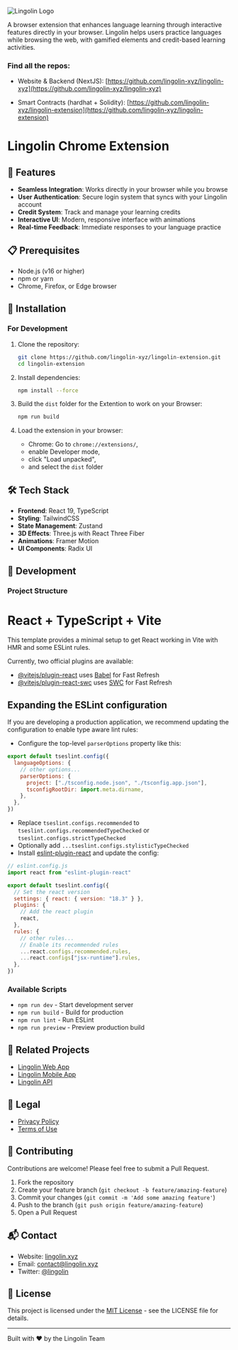 ![Lingolin Logo](https://via.placeholder.com/150?text=Lingolin)

<!-- Replace with your actual logo -->

A browser extension that enhances language learning through interactive features
directly in your browser. Lingolin helps users practice languages while browsing
the web, with gamified elements and credit-based learning activities.

### Find all the repos:

- Website & Backend (NextJS):
  [https://github.com/lingolin-xyz/lingolin-xyz](https://github.com/lingolin-xyz/lingolin-xyz)

- Smart Contracts (hardhat + Solidity):
  [https://github.com/lingolin-xyz/lingolin-extension](https://github.com/lingolin-xyz/lingolin-extension)

# Lingolin Chrome Extension

## 🌟 Features

- **Seamless Integration**: Works directly in your browser while you browse
- **User Authentication**: Secure login system that syncs with your Lingolin
  account
- **Credit System**: Track and manage your learning credits
- **Interactive UI**: Modern, responsive interface with animations
- **Real-time Feedback**: Immediate responses to your language practice

## 📋 Prerequisites

- Node.js (v16 or higher)
- npm or yarn
- Chrome, Firefox, or Edge browser

## 🚀 Installation

### For Development

1. Clone the repository:

   ```bash
   git clone https://github.com/lingolin-xyz/lingolin-extension.git
   cd lingolin-extension
   ```

2. Install dependencies:

   ```bash
   npm install --force
   ```

3. Build the `dist` folder for the Extention to work on your Browser:

   ```bash
   npm run build
   ```

4. Load the extension in your browser:
   - Chrome: Go to `chrome://extensions/`,
   - enable Developer mode,
   - click "Load unpacked",
   - and select the `dist` folder

## 🛠️ Tech Stack

- **Frontend**: React 19, TypeScript
- **Styling**: TailwindCSS
- **State Management**: Zustand
- **3D Effects**: Three.js with React Three Fiber
- **Animations**: Framer Motion
- **UI Components**: Radix UI

## 🔧 Development

### Project Structure

# React + TypeScript + Vite

This template provides a minimal setup to get React working in Vite with HMR and
some ESLint rules.

Currently, two official plugins are available:

- [@vitejs/plugin-react](https://github.com/vitejs/vite-plugin-react/blob/main/packages/plugin-react/README.md)
  uses [Babel](https://babeljs.io/) for Fast Refresh
- [@vitejs/plugin-react-swc](https://github.com/vitejs/vite-plugin-react-swc)
  uses [SWC](https://swc.rs/) for Fast Refresh

## Expanding the ESLint configuration

If you are developing a production application, we recommend updating the
configuration to enable type aware lint rules:

- Configure the top-level `parserOptions` property like this:

```js
export default tseslint.config({
  languageOptions: {
    // other options...
    parserOptions: {
      project: ["./tsconfig.node.json", "./tsconfig.app.json"],
      tsconfigRootDir: import.meta.dirname,
    },
  },
})
```

- Replace `tseslint.configs.recommended` to
  `tseslint.configs.recommendedTypeChecked` or
  `tseslint.configs.strictTypeChecked`
- Optionally add `...tseslint.configs.stylisticTypeChecked`
- Install
  [eslint-plugin-react](https://github.com/jsx-eslint/eslint-plugin-react) and
  update the config:

```js
// eslint.config.js
import react from "eslint-plugin-react"

export default tseslint.config({
  // Set the react version
  settings: { react: { version: "18.3" } },
  plugins: {
    // Add the react plugin
    react,
  },
  rules: {
    // other rules...
    // Enable its recommended rules
    ...react.configs.recommended.rules,
    ...react.configs["jsx-runtime"].rules,
  },
})
```

### Available Scripts

- `npm run dev` - Start development server
- `npm run build` - Build for production
- `npm run lint` - Run ESLint
- `npm run preview` - Preview production build

## 📱 Related Projects

- [Lingolin Web App](#) <!-- Add actual link when available -->
- [Lingolin Mobile App](#) <!-- Add actual link when available -->
- [Lingolin API](#) <!-- Add actual link when available -->

## 📄 Legal

- [Privacy Policy](./privacy-policy.md)
- [Terms of Use](./terms-of-use.md)

## 🤝 Contributing

Contributions are welcome! Please feel free to submit a Pull Request.

1. Fork the repository
2. Create your feature branch (`git checkout -b feature/amazing-feature`)
3. Commit your changes (`git commit -m 'Add some amazing feature'`)
4. Push to the branch (`git push origin feature/amazing-feature`)
5. Open a Pull Request

## 📬 Contact

- Website: [lingolin.xyz](https://lingolin.xyz)
  <!-- Replace with actual website -->
- Email: [contact@lingolin.xyz](mailto:contact@lingolin.xyz)
  <!-- Replace with actual email -->
- Twitter: [@lingolin](https://twitter.com/lingolin)
  <!-- Replace with actual Twitter -->

## 📃 License

This project is licensed under the [MIT License](LICENSE) - see the LICENSE file
for details.

---

Built with ❤️ by the Lingolin Team
